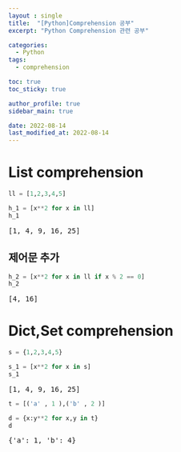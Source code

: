 ```yaml
---
layout : single
title:  "[Python]Comprehension 공부"
excerpt: "Python Comprehension 관련 공부"

categories:
  - Python
tags:
  - comprehension

toc: true
toc_sticky: true

author_profile: true
sidebar_main: true

date: 2022-08-14
last_modified_at: 2022-08-14
---
```


<head>
  <style>
    table.dataframe {
      white-space: normal;
      width: 100%;
      height: 240px;
      display: block;
      overflow: auto;
      font-family: Arial, sans-serif;
      font-size: 0.9rem;
      line-height: 20px;
      text-align: center;
      border: 0px !important;
    }

    table.dataframe th {
      text-align: center;
      font-weight: bold;
      padding: 8px;
    }

    table.dataframe td {
      text-align: center;
      padding: 8px;
    }

    table.dataframe tr:hover {
      background: #b8d1f3; 
    }

    .output_prompt {
      overflow: auto;
      font-size: 0.9rem;
      line-height: 1.45;
      border-radius: 0.3rem;
      -webkit-overflow-scrolling: touch;
      padding: 0.8rem;
      margin-top: 0;
      margin-bottom: 15px;
      font: 1rem Consolas, "Liberation Mono", Menlo, Courier, monospace;
      color: $code-text-color;
      border: solid 1px $border-color;
      border-radius: 0.3rem;
      word-break: normal;
      white-space: pre;
    }

  .dataframe tbody tr th:only-of-type {
      vertical-align: middle;
  }

  .dataframe tbody tr th {
      vertical-align: top;
  }

  .dataframe thead th {
      text-align: center !important;
      padding: 8px;
  }

  .page__content p {
      margin: 0 0 0px !important;
  }

  .page__content p > strong {
    font-size: 0.8rem !important;
  }

  </style>
</head>


# List comprehension



```python
ll = [1,2,3,4,5]
```


```python
h_1 = [x**2 for x in ll]
h_1
```

<pre>
[1, 4, 9, 16, 25]
</pre>
## 제어문 추가



```python
h_2 = [x**2 for x in ll if x % 2 == 0]
h_2
```

<pre>
[4, 16]
</pre>
# Dict,Set comprehension



```python
s = {1,2,3,4,5}
```


```python
s_1 = [x**2 for x in s]
s_1
```

<pre>
[1, 4, 9, 16, 25]
</pre>

```python
t = [('a' , 1 ),('b' , 2 )]
```


```python
d = {x:y**2 for x,y in t}
d
```

<pre>
{'a': 1, 'b': 4}
</pre>
